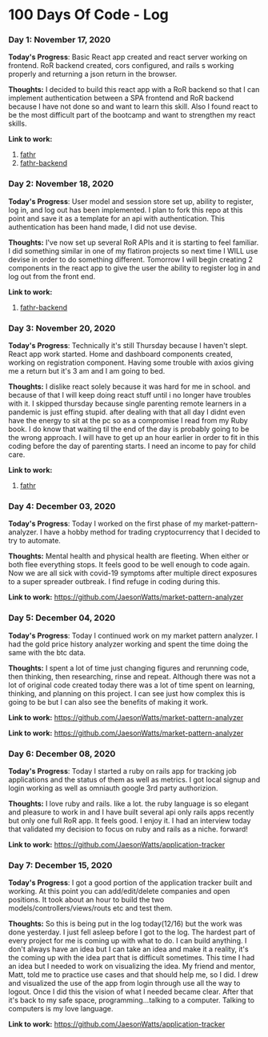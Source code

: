 # 100 Days Of Code - Log

### Day 1: November 17, 2020 

**Today's Progress**: Basic React app created and react server working on frontend.  RoR backend created, cors configured, and rails s working properly and returning a json return in the browser. 

**Thoughts:** I decided to build this react app with a RoR backend so that I can implement authentication between a SPA frontend and RoR backend because I have not done so and want to learn this skill. Also I found react to be the most difficult part of the bootcamp and want to strengthen my react skills.

**Link to work:** 
1. [fathr](https://github.com/JaesonWatts/fathr)
2. [fathr-backend](https://github.com/JaesonWatts/fathr-backend)

### Day 2: November 18, 2020 

**Today's Progress**: User model and session store set up, ability to register, log in, and log out has been implemented. I plan to fork this repo at this point and save it as a template for an api with authentication.  This authentication has been hand made, I did not use devise.

**Thoughts:** I've now set up several RoR APIs and it is starting to feel familiar. I did something similar in one of my flatiron projects so next time I WILL use devise in order to do something different. Tomorrow I will begin creating 2 components in the react app to give the user the ability to register log in and log out from the front end.

**Link to work:** 
1. [fathr-backend](https://github.com/JaesonWatts/fathr-backend)

### Day 3: November 20, 2020 

**Today's Progress**: Technically it's still Thursday because I haven't slept. React app work started. Home and dashboard components created, working on registration component. Having some trouble with axios giving me a return but it's 3 am and I am going to bed.

**Thoughts:** I dislike react solely because it was hard for me in school. and because of that I will keep doing react stuff until i no longer have troubles with it. I skipped thursday because single parenting remote learners in a pandemic is just effing stupid. after dealing with that all day I didnt even have the energy to sit at the pc so as a compromise I read from my Ruby book. 
I do know that waiting til the end of the day is probably going to be the wrong approach. I will have to get up an hour earlier in order to fit in this coding before the day of parenting starts. I need an income to pay for child care.

**Link to work:** 
1. [fathr](https://github.com/JaesonWatts/fathr)


### Day 4: December 03, 2020 

**Today's Progress**: Today I worked on the first phase of my market-pattern-analyzer. I have a hobby method for trading cryptocurrency that I decided to try to automate.

**Thoughts:** Mental health and physical health are fleeting. When either or both flee everything stops. It feels good to be well enough to code again. Now we are all sick with covid-19 symptoms after multiple direct exposures to a super spreader outbreak. I find refuge in coding during this.

**Link to work:** 
https://github.com/JaesonWatts/market-pattern-analyzer

### Day 5: December 04, 2020 

**Today's Progress**: Today I continued work on my market pattern analyzer. I had the gold price history analyzer working and spent the time doing the same with the btc data.

**Thoughts:** I spent a lot of time just changing figures and rerunning code, then thinking, then researching, rinse and repeat. Although there was not a lot of original code created today there was a lot of time spent on learning, thinking, and planning on this project. I can see just how complex this is going to be but I can also see the benefits of making it work.

**Link to work:** 
https://github.com/JaesonWatts/market-pattern-analyzer

**Link to work:** 
https://github.com/JaesonWatts/market-pattern-analyzer

### Day 6: December 08, 2020 

**Today's Progress**: Today I started a ruby on rails app for tracking job applications and the status of them as well as metrics. I got local signup and login working as well as omniauth google 3rd party authorizion.

**Thoughts:** I love ruby and rails. like a lot. the ruby language is so elegant and pleasure to work in and I have built several api only rails apps recently but only one full RoR app. It feels good. I enjoy it. I had an interview today that validated my decision to focus on ruby and rails as a niche. forward!

**Link to work:** 
https://github.com/JaesonWatts/application-tracker

### Day 7: December 15, 2020 

**Today's Progress**: I got a good portion of the application tracker built and working. At this point you can add/edit/delete companies and open positions. It took about an hour to build the two models/controllers/views/routs etc and test them.

**Thoughts:** So this is being put in the log today(12/16) but the work was done yesterday. I just fell asleep before I got to the log.  The hardest part of every project for me is coming up with what to do. I can build anything. I don't always have an idea but I can take an idea and make it a reality, it's the coming up with the idea part that is difficult sometimes. This time I had an idea but I needed to work on visualizing the idea. My friend and mentor, Matt, told me to practice use cases and that should help me, so I did. I drew and visualized the use of the app from login through use all the way to logout.  Once I did this the vision of what I needed became clear. After that it's back to my safe space, programming...talking to a computer.  Talking to computers is my love language.

**Link to work:** 
https://github.com/JaesonWatts/application-tracker




